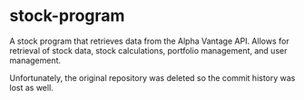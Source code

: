# stock-program

A stock program that retrieves data from the Alpha Vantage API. Allows for retrieval of stock data, stock calculations, portfolio management, and user management. 

Unfortunately, the original repository was deleted so the commit history was lost as well.
